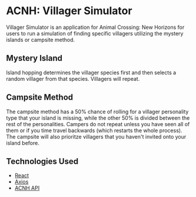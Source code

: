 # ACNH: Villager Simulator
Villager Simulator is an application for Animal Crossing: New Horizons for users to run a simulation of finding specific villagers utilizing the mystery islands or campsite method.

## Mystery Island
Island hopping determines the villager species first and then selects a random villager from that species. Villagers will repeat.

## Campsite Method
The campsite method has a 50% chance of rolling for a villager personality type that your island is missing, while the other 50% is divided between the rest of the personalities. Campers do not repeat unless you have seen all of them or if you time travel backwards (which restarts the whole process). The campsite will also prioritze villagers that you haven't invited onto your island before.

## Technologies Used
* [React](https://reactjs.org/)
* [Axios](https://www.npmjs.com/package/axios)
* [ACNH API](http://acnhapi.com/)